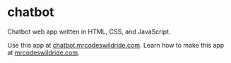 # chatbot

Chatbot web app written in HTML, CSS, and JavaScript.

Use this app at [chatbot.mrcodeswildride.com](https://chatbot.mrcodeswildride.com/).
Learn how to make this app at [mrcodeswildride.com](https://www.mrcodeswildride.com/).
